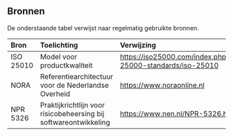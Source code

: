 ## Bronnen

De onderstaande tabel verwijst naar regelmatig gebruikte bronnen.

| Bron | Toelichting | Verwijzing |
|:-----|:------------|:-----------|
| ISO 25010 | Model voor productkwaliteit | https://iso25000.com/index.php/en/iso-25000-standards/iso-25010 |
| NORA | Referentiearchitectuur voor de Nederlandse Overheid | https://www.noraonline.nl |
| NPR 5326 | Praktijkrichtlijn voor risicobeheersing bij softwareontwikkeling | https://www.nen.nl/NPR-5326.htm |
